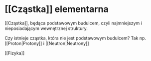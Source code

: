 # [[Cząstka]] elementarna
[[Cząstka]], będąca podstawowym budulcem, czyli najmniejszym i nieposiadającym wewnętrznej struktury.

Czy istnieje cząstka, która nie jest podstawowym budulcem?
Tak np. [[Proton|Protony]] i [[Neutron|Neutrony]]

[[Fizyka]]